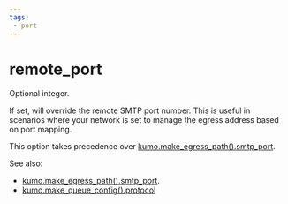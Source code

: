 ```yaml
---
tags:
 - port
---
```

# remote_port

Optional integer.

If set, will override the remote SMTP port number. This is useful in scenarios
where your network is set to manage the egress address based on port mapping.

This option takes precedence over
[kumo.make_egress_path().smtp_port](../make_egress_path/smtp_port.md).

See also:

 * [kumo.make_egress_path().smtp_port](../make_egress_path/smtp_port.md).
 * [kumo.make_queue_config().protocol](../make_queue_config/protocol.md)
